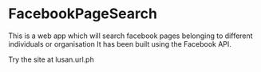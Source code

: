 FacebookPageSearch
==================

This is a web app which will search facebook pages belonging to different individuals or organisation
It has been built using the Facebook API.

Try the site at lusan.url.ph
